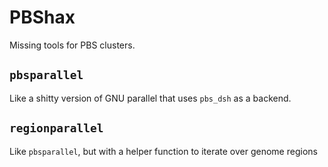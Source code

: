 # PBShax

Missing tools for PBS clusters.


## `pbsparallel`

Like a shitty version of GNU parallel that uses `pbs_dsh` as a backend.

## `regionparallel`

Like `pbsparallel`, but with a helper function to iterate over genome regions

